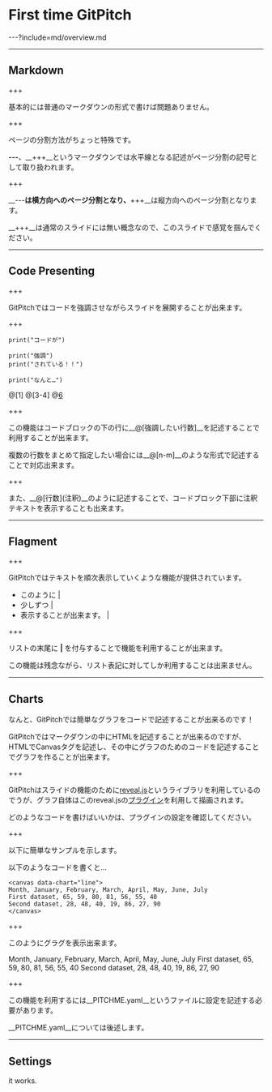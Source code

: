 # First time GitPitch

---?include=md/overview.md

<!-- ---

## GitPitch Overview

+++

GitPichはGitのホスティングサービスに置かれたマークダウンファイルからSlideを作成してくれるサービスです。

+++

現在、以下のホスティングサービスで利用することが出来ます。

- Github.com
- Gitlab.com
- Bitbucket.org
- Gitea.io
- Gogs.io

> OSS版のGitlabについてはよく分かりません。

+++

使い方は簡単！

Gitのホスティングサービスにリポジトリを作成し、__PITCHME.md__というマークダウンファイルをコミットしてリポジトリにPushすればいいだけです。

あとは

__https://gitpitch.com/your-name/project__

という形式のURLにアクセスするとスライドが表示されます。 -->

---

## Markdown

+++

基本的には普通のマークダウンの形式で書けば問題ありません。

+++

ページの分割方法がちょっと特殊です。

__---__、__+++__というマークダウンでは水平線となる記述がページ分割の記号として取り扱われます。

+++

__---__は横方向へのページ分割となり、__+++__は縦方向へのページ分割となります。

__+++__は通常のスライドには無い概念なので、このスライドで感覚を掴んでください。

---

## Code Presenting

+++

GitPitchではコードを強調させながらスライドを展開することが出来ます。

+++

```
print("コードが")

print("強調")
print("されている！！")

print("なんと…")
```

@[1]
@[3-4]
@[6](注釈もつけられます！)

+++

この機能はコードブロックの下の行に__@[強調したい行数]__を記述することで利用することが出来ます。

複数の行数をまとめて指定したい場合には__@[n-m]__のような形式で記述することで対応出来ます。

+++

また、__@[行数]\(注釈\)__のように記述することで、コードブロック下部に注釈テキストを表示することも出来ます。

---

## Flagment

+++

GitPitchではテキストを順次表示していくような機能が提供されています。

- このように |
- 少しずつ |
- 表示することが出来ます。 |

+++

リストの末尾に __|__ を付与することで機能を利用することが出来ます。

この機能は残念ながら、リスト表記に対してしか利用することは出来ません。

---

## Charts

なんと、GitPitchでは簡単なグラフをコードで記述することが出来るのです！

GitPitchではマークダウンの中にHTMLを記述することが出来るのですが、HTMLでCanvasタグを記述し、その中にグラフのためのコードを記述することでグラフを作ることが出来ます。

+++

GitPitchはスライドの機能のために[reveal.js](http://lab.hakim.se/reveal-js/)というライブラリを利用しているのでうが、グラフ自体はこのreveal.jsの[プラグイン](https://github.com/rajgoel/reveal.js-plugins/tree/master/chart)を利用して描画されます。

どのようなコードを書けばいいかは、プラグインの設定を確認してください。

+++

以下に簡単なサンプルを示します。

以下のようなコードを書くと…

```
<canvas data-chart="line">
Month, January, February, March, April, May, June, July
First dataset, 65, 59, 80, 81, 56, 55, 40
Second dataset, 28, 48, 40, 19, 86, 27, 90
</canvas>
```

+++

このようにグラグを表示出来ます。

<canvas data-chart="line">
Month, January, February, March, April, May, June, July
First dataset, 65, 59, 80, 81, 56, 55, 40
Second dataset, 28, 48, 40, 19, 86, 27, 90
</canvas>

+++

この機能を利用するには__PITCHME.yaml__というファイルに設定を記述する必要があります。

__PITCHME.yaml__については後述します。

---

## Settings

it works.
